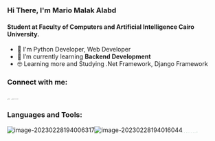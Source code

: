 ### Hi There, I'm Mario Malak Alabd

#### Student at Faculty of Computers and Artificial Intelligence Cairo University.

- 🐍 I'm Python Developer, Web Developer
- 🤩 I’m currently learning **Backend Development**
- 🤓 Learning more and Studying .Net Framework, Django Framework

### Connect with me:

<a href = "https://www.facebook.com/mario.alabd"><img src="https://www.svgrepo.com/show/506656/facebook.svg" alt="facebook" style="zoom: 8%;" /></a>   <a href = "https://www.linkedin.com/in/mario-alabd-1a6467221/"><img src="https://www.svgrepo.com/show/506517/linkedin.svg" alt="image-20230228193501160" style="zoom:8%;" /></a>

### Languages and Tools:

<img src="https://www.svgrepo.com/show/452091/python.svg" alt="image-20230228194006317" style="zoom: 26px;" /><img src="https://www.svgrepo.com/show/373554/django.svg" alt="image-20230228194016044" style="zoom: 26px;" /><img src="https://www.svgrepo.com/show/373527/cpp2.svg" alt="image-20230228194045394" style="zoom:2%;" /><img src="https://www.svgrepo.com/show/452184/csharp.svg" alt="image-20230228194058803" style="zoom:2%;" /><img src="https://www.svgrepo.com/show/452234/java.svg" alt="image-20230228194108546" style="zoom:2%;" /><img src="https://www.svgrepo.com/show/506497/github.svg" alt="image-20230228194203096" style="zoom:2%;" /><img src="https://www.svgrepo.com/show/452210/git.svg" alt="image-20230228194211216" style="zoom:2%;" /><img src="https://www.svgrepo.com/show/473577/css3.svg" alt="image-20230228194320895" style="zoom:2%;" /><img src="https://www.svgrepo.com/show/473654/html5.svg" alt="image-20230228194332836" style="zoom:2%;" /><img src="https://www.svgrepo.com/show/341068/sql.svg" alt="image-20230228194342239" style="zoom:2%;" /><img src="https://www.svgrepo.com/show/306591/postgresql.svg" style="zoom:2%;" /><img src="https://www.svgrepo.com/show/485616/atom.svg" style="zoom:2%;" /><img src="https://www.svgrepo.com/show/330319/dot-net.svg" style="zoom:2%;" /><img src="https://www.svgrepo.com/show/378478/vscode-fill.svg" style="zoom:2%;" /> 
